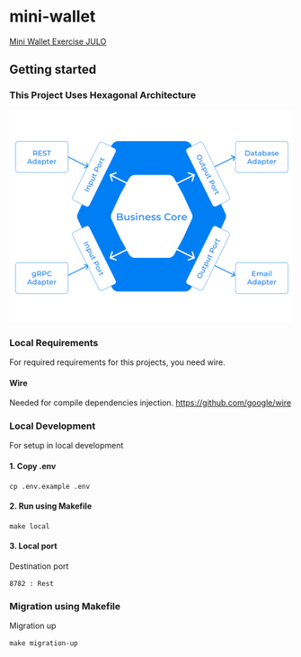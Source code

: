 # mini-wallet
[Mini Wallet Exercise JULO](https://documenter.getpostman.com/view/8411283/SVfMSqA3?version=latest)

## Getting started

### This Project Uses Hexagonal Architecture
![Project Architecture](architecture.png)

### Local Requirements
For required requirements for this projects, you need wire.
#### Wire
Needed for compile dependencies injection.
https://github.com/google/wire

### Local Development
For setup in local development
#### 1. Copy .env
```
cp .env.example .env
```

#### 2. Run using Makefile
```
make local
```

#### 3. Local port
Destination port
```
8782 : Rest
```

### Migration using Makefile
Migration up
```
make migration-up
```